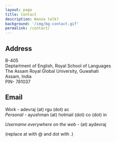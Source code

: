```yaml
---
layout: page
title: Contact 
description: Wanna talk?
background: '/img/bg-contact.gif'
permalink: /contact/
---
```


## Address 

B-405\
Deptartment of English, Royal School of Languages\
The Assam Royal Global University, Guwahati\
Assam, India\
PIN- 781037

## Email

*Work* - adevraj (at) rgu (dot) ac  
*Personal* - ayushman (at) hotmail (dot) co (dot) in

*Username everywhere on the web* - (at) aydevraj
  
(replace at with @ and dot with .)
